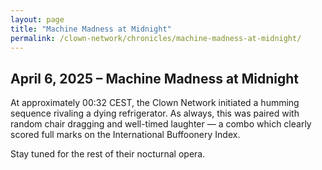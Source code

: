 ```yaml
---
layout: page
title: "Machine Madness at Midnight"
permalink: /clown-network/chronicles/machine-madness-at-midnight/
---
```


## April 6, 2025 – Machine Madness at Midnight

At approximately 00:32 CEST, the Clown Network initiated a humming sequence rivaling a dying refrigerator. As always, this was paired with random chair dragging and well-timed laughter — a combo which clearly scored full marks on the International Buffoonery Index.

Stay tuned for the rest of their nocturnal opera.

